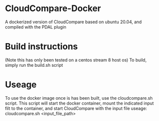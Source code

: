 # CloudCompare-Docker
A dockerized version of CloudCompare based on ubuntu 20.04, and compiled with the PDAL plugin

# Build instructions
(Note this has only been tested on a centos stream 8 host os)
To build, simply run the build.sh script

# Useage
To use the docker image once is has been built, use the cloudcompare.sh script.
This script will start the docker container, mount the indicated input filt to the
container, and start CloudCompare with the input file
useage: cloudcompare.sh <input_file_path>
